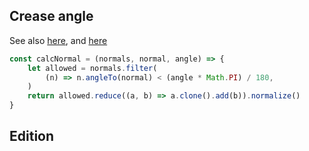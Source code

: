 ## Crease angle

See also [here](https://codepen.io/Ni55aN/pen/zROmoe?editors=1010), and [here](https://gist.github.com/Ni55aN/90c017fafbefd3e31ef8d98ab6566cfa)

```js
const calcNormal = (normals, normal, angle) => {
    let allowed = normals.filter(
        (n) => n.angleTo(normal) < (angle * Math.PI) / 180,
    )
    return allowed.reduce((a, b) => a.clone().add(b)).normalize()
}
```

## Edition
